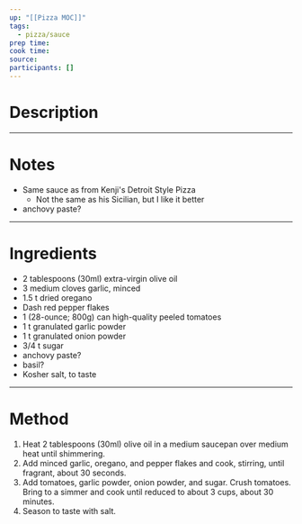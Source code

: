 ```yaml
---
up: "[[Pizza MOC]]"
tags:
  - pizza/sauce
prep time: 
cook time: 
source: 
participants: []
---
```

# Description
---
# Notes
* Same sauce as from Kenji's Detroit Style Pizza
  * Not the same as his Sicilian, but I like it better
* anchovy paste?

___
# Ingredients
* 2 tablespoons (30ml) extra-virgin olive oil
* 3 medium cloves garlic, minced
* 1.5 t dried oregano
* Dash red pepper flakes
* 1 (28-ounce; 800g) can high-quality peeled tomatoes
* 1 t granulated garlic powder
* 1 t granulated onion powder
* 3/4 t sugar
* anchovy paste?
* basil?
* Kosher salt, to taste
___
# Method
1. Heat 2 tablespoons (30ml) olive oil in a medium saucepan over medium heat until shimmering.
2. Add minced garlic, oregano, and pepper flakes and cook, stirring, until fragrant, about 30 seconds.
3. Add tomatoes, garlic powder, onion powder, and sugar. Crush tomatoes. Bring to a simmer and cook until reduced to about 3 cups, about 30 minutes. 
4. Season to taste with salt.